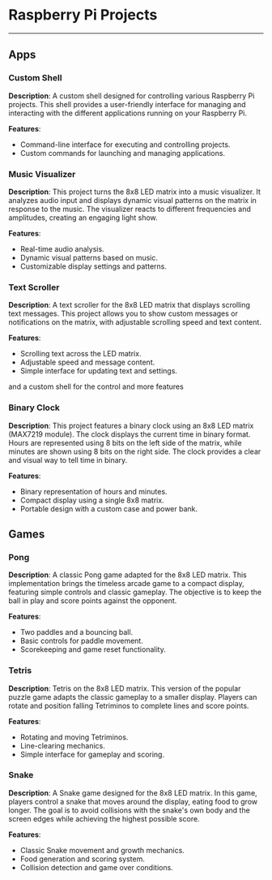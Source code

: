 # Raspberry Pi Projects
---------------------
## Apps
### Custom Shell
**Description**: A custom shell designed for controlling various Raspberry Pi projects. This shell provides a user-friendly interface for managing and interacting with the different applications running on your Raspberry Pi.

**Features**:

-   Command-line interface for executing and controlling projects.
-   Custom commands for launching and managing applications.

### Music Visualizer

**Description**: This project turns the 8x8 LED matrix into a music visualizer. It analyzes audio input and displays dynamic visual patterns on the matrix in response to the music. The visualizer reacts to different frequencies and amplitudes, creating an engaging light show.

**Features**:

-   Real-time audio analysis.
-   Dynamic visual patterns based on music.
-   Customizable display settings and patterns.

### Text Scroller

**Description**: A text scroller for the 8x8 LED matrix that displays scrolling text messages. This project allows you to show custom messages or notifications on the matrix, with adjustable scrolling speed and text content.

**Features**:

-   Scrolling text across the LED matrix.
-   Adjustable speed and message content.
-   Simple interface for updating text and settings.

  and a custom shell for the control and more features

### Binary Clock

**Description**: This project features a binary clock using an 8x8 LED matrix (MAX7219 module). The clock displays the current time in binary format. Hours are represented using 8 bits on the left side of the matrix, while minutes are shown using 8 bits on the right side. The clock provides a clear and visual way to tell time in binary.

**Features**:

-   Binary representation of hours and minutes.
-   Compact display using a single 8x8 matrix.
-   Portable design with a custom case and power bank.

## Games
### Pong

**Description**: A classic Pong game adapted for the 8x8 LED matrix. This implementation brings the timeless arcade game to a compact display, featuring simple controls and classic gameplay. The objective is to keep the ball in play and score points against the opponent.

**Features**:

-   Two paddles and a bouncing ball.
-   Basic controls for paddle movement.
-   Scorekeeping and game reset functionality.

### Tetris

**Description**: Tetris on the 8x8 LED matrix. This version of the popular puzzle game adapts the classic gameplay to a smaller display. Players can rotate and position falling Tetriminos to complete lines and score points.

**Features**:

-   Rotating and moving Tetriminos.
-   Line-clearing mechanics.
-   Simple interface for gameplay and scoring.

### Snake

**Description**: A Snake game designed for the 8x8 LED matrix. In this game, players control a snake that moves around the display, eating food to grow longer. The goal is to avoid collisions with the snake's own body and the screen edges while achieving the highest possible score.

**Features**:

-   Classic Snake movement and growth mechanics.
-   Food generation and scoring system.
-   Collision detection and game over conditions.

